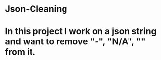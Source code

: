 # Json-Cleaning
# In this project I work on a json string and want to remove "-", "N/A", "" from it.